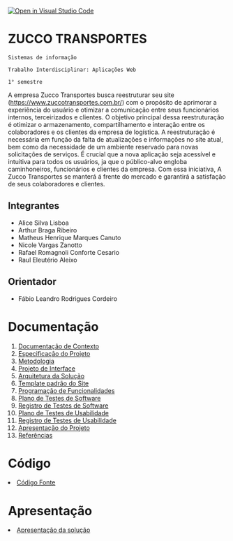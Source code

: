 [![Open in Visual Studio Code](https://classroom.github.com/assets/open-in-vscode-c66648af7eb3fe8bc4f294546bfd86ef473780cde1dea487d3c4ff354943c9ae.svg)](https://classroom.github.com/online_ide?assignment_repo_id=10354594&assignment_repo_type=AssignmentRepo)
# ZUCCO TRANSPORTES

`Sistemas de informação`

`Trabalho Interdisciplinar: Aplicações Web`

`1° semestre`

A empresa Zucco Transportes busca reestruturar seu site (https://www.zuccotransportes.com.br/) com o propósito de aprimorar a experiência do usuário e otimizar a comunicação entre seus funcionários internos, terceirizados e clientes. O objetivo principal dessa reestruturação é otimizar o armazenamento, compartilhamento e interação entre os colaboradores e os clientes da empresa de logística. A reestruturação é necessária em função da falta de atualizações e informações no site atual, bem como da necessidade de um ambiente reservado para novas solicitações de serviços. É crucial que a nova aplicação seja acessível e intuitiva para todos os usuários, ja que o público-alvo engloba caminhoneiros, funcionários e clientes da empresa. Com essa iniciativa, A Zucco Transportes se manterá á frente do mercado e garantirá a satisfação de seus colaboradores e clientes.

## Integrantes

* Alice Silva Lisboa
* Arthur Braga Ribeiro
* Matheus Henrique Marques Canuto
* Nicole Vargas Zanotto
* Rafael Romagnoli Conforte Cesario
* Raul Eleutério Aleixo

## Orientador

* Fábio Leandro Rodrigues Cordeiro


# Documentação

<ol>
<li><a href="docs/01-Documentação de Contexto.md"> Documentação de Contexto</a></li>
<li><a href="docs/02-Especificação do Projeto.md"> Especificação do Projeto</a></li>
<li><a href="docs/03-Metodologia.md"> Metodologia</a></li>
<li><a href="docs/04-Projeto de Interface.md"> Projeto de Interface</a></li>
<li><a href="docs/05-Arquitetura da Solução.md"> Arquitetura da Solução</a></li>
<li><a href="docs/06-Template padrão do Site.md"> Template padrão do Site</a></li>
<li><a href="docs/07-Programação de Funcionalidades.md"> Programação de Funcionalidades</a></li>
<li><a href="docs/08-Plano de Testes de Software.md"> Plano de Testes de Software</a></li>
<li><a href="docs/09-Registro de Testes de Software.md"> Registro de Testes de Software</a></li>
<li><a href="docs/10-Plano de Testes de Usabilidade.md"> Plano de Testes de Usabilidade</a></li>
<li><a href="docs/11-Registro de Testes de Usabilidade.md"> Registro de Testes de Usabilidade</a></li>
<li><a href="docs/12-Apresentação do Projeto.md"> Apresentação do Projeto</a></li>
<li><a href="docs/13-Referências.md"> Referências</a></li>
</ol>

# Código

<li><a href="src/README.md"> Código Fonte</a></li>

# Apresentação

<li><a href="presentation/README.md"> Apresentação da solução</a></li>
